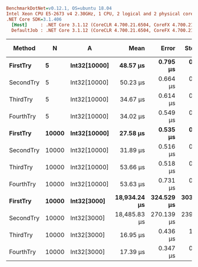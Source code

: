 ``` ini

BenchmarkDotNet=v0.12.1, OS=ubuntu 18.04
Intel Xeon CPU E5-2673 v4 2.30GHz, 1 CPU, 2 logical and 2 physical cores
.NET Core SDK=3.1.406
  [Host]     : .NET Core 3.1.12 (CoreCLR 4.700.21.6504, CoreFX 4.700.21.6905), X64 RyuJIT
  DefaultJob : .NET Core 3.1.12 (CoreCLR 4.700.21.6504, CoreFX 4.700.21.6905), X64 RyuJIT


```
|    Method |     N |            A |         Mean |      Error |     StdDev |  Gen 0 |  Gen 1 | Gen 2 | Allocated |
|---------- |------ |------------- |-------------:|-----------:|-----------:|-------:|-------:|------:|----------:|
|  **FirstTry** |     **5** | **Int32[10000]** |     **48.57 μs** |   **0.795 μs** |   **0.744 μs** |      **-** |      **-** |     **-** |      **48 B** |
| SecondTry |     5 | Int32[10000] |     50.23 μs |   0.664 μs |   0.588 μs |      - |      - |     - |      48 B |
|  ThirdTry |     5 | Int32[10000] |     34.67 μs |   0.614 μs |   0.574 μs |      - |      - |     - |      48 B |
| FourthTry |     5 | Int32[10000] |     34.02 μs |   0.549 μs |   0.514 μs |      - |      - |     - |      49 B |
|  **FirstTry** | **10000** | **Int32[10000]** |     **27.58 μs** |   **0.535 μs** |   **0.573 μs** | **1.5259** | **0.1831** |     **-** |   **40024 B** |
| SecondTry | 10000 | Int32[10000] |     31.89 μs |   0.516 μs |   0.482 μs | 1.5259 | 0.1831 |     - |   40024 B |
|  ThirdTry | 10000 | Int32[10000] |     53.66 μs |   0.518 μs |   0.485 μs | 1.5259 | 0.1831 |     - |   40024 B |
| FourthTry | 10000 | Int32[10000] |     53.63 μs |   0.731 μs |   0.683 μs | 1.5259 | 0.1831 |     - |   40024 B |
|  **FirstTry** | **10000** |  **Int32[3000]** | **18,934.24 μs** | **324.529 μs** | **303.564 μs** |      **-** |      **-** |     **-** |   **40042 B** |
| SecondTry | 10000 |  Int32[3000] | 18,485.83 μs | 270.139 μs | 239.472 μs |      - |      - |     - |   40044 B |
|  ThirdTry | 10000 |  Int32[3000] |     16.95 μs |   0.436 μs |   1.285 μs | 1.5259 | 0.1831 |     - |   40024 B |
| FourthTry | 10000 |  Int32[3000] |     17.39 μs |   0.347 μs |   0.915 μs | 1.5259 | 0.1831 |     - |   40024 B |
